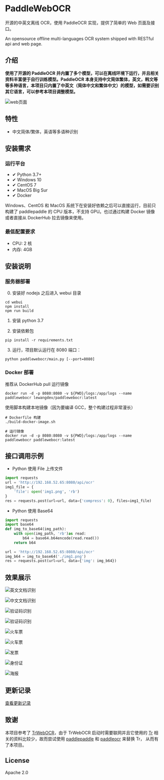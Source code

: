 # PaddleWebOCR

开源的中英文离线 OCR，使用 PaddleOCR 实现，提供了简单的 Web 页面及接口。

An opensource offline multi-languages OCR system shipped with RESTful api and web page.

## 介绍

**使用了开源的 PaddleOCR 并内置了多个模型，可以在离线环境下运行，并且相关资料丰富便于自行训练模型。PaddleOCR 本身支持中文简体繁体，英文，韩文等等多种语言，本项目只内置了中英文（简体中文和繁体中文）的模型，如需要识别其它语言，可以参考本项目调整模型。**


![web页面](https://github.com/lewangdev/PaddleWebOCR/blob/main/images/webui.png?raw=true)  


## 特性

* 中文简体/繁体，英语等多语种识别

## 安装需求  
 
### 运行平台  

* ✔ Python 3.7+  
* ✔ Windows 10
* ✔ CentOS 7   
* ✔ MacOS Big Sur 
* ✔ Docker   

Windows、CentOS 和 MacOS 系统下在安装好依赖之后可以直接运行，目前只构建了 paddlepaddle 的 CPU 版本，不支持 GPU。也过通过构建 Docker 镜像或者直接从 DockerHub 拉去镜像来使用。

### 最低配置要求  

* CPU:    2 核  
* 内存:    4GB  

## 安装说明  

### 服务器部署

0. 安装好 nodejs 之后进入 webui 目录

```
cd webui
npm install
npm run build
```

1. 安装 python 3.7  
    
2. 安装依赖包  

``` shell script
pip install -r requirements.txt
```  

3. 运行，项目默认运行在 8080 端口：  

``` shell script
python paddlewebocr/main.py [--port=8080]
```

### Docker 部署  


推荐从 DockerHub pull 运行镜像

```shell script
docker run -d -p 8080:8080 -v ${PWD}/logs:/app/logs --name paddlewebocr lewangdev/paddlewebocr:latest
```  

使用脚本构建本地镜像（因为要编译 GCC，整个构建过程非常漫长）

```shell script
# Dockerfile 构建
./build-docker-image.sh

# 运行镜像
docker run -d -p 8080:8080 -v ${PWD}/logs:/app/logs --name paddlewebocr paddlewebocr:latest 
```  
  

## 接口调用示例  

* Python 使用 File 上传文件  

``` python
import requests
url = 'http://192.168.52.65:8080/api/ocr'
img1_file = {
    'file': open('img1.png', 'rb')
}
res = requests.post(url=url, data={'compress': 0}, files=img1_file)
```  

* Python 使用 Base64  

``` python
import requests
import base64
def img_to_base64(img_path):
    with open(img_path, 'rb')as read:
        b64 = base64.b64encode(read.read())
    return b64
    
url = 'http://192.168.52.65:8080/api/ocr'
img_b64 = img_to_base64('./img1.png')
res = requests.post(url=url, data={'img': img_b64})
```

## 效果展示  

![英文文档识别](https://github.com/lewangdev/PaddleWebOCR/blob/main/images/doc-1.png?raw=true)  

![中文文档识别](https://github.com/lewangdev/PaddleWebOCR/blob/main/images/doc-2.png?raw=true)  

![验证码识别](https://github.com/lewangdev/PaddleWebOCR/blob/main/images/verifycode-1.png?raw=true)

![验证码识别](https://github.com/lewangdev/PaddleWebOCR/blob/main/images/verifycode-2.png?raw=true)

![火车票](https://github.com/lewangdev/PaddleWebOCR/blob/main/images/train-ticket-1.png?raw=true)

![火车票](https://github.com/lewangdev/PaddleWebOCR/blob/main/images/train-ticket-2.png?raw=true)

![发票](https://github.com/lewangdev/PaddleWebOCR/blob/main/images/fapiao-1.png?raw=true)

![身份证](https://github.com/lewangdev/PaddleWebOCR/blob/main/images/idcard-1.png?raw=true)

![海报](https://github.com/lewangdev/PaddleWebOCR/blob/main/images/haibao-1.png?raw=true)

## 更新记录  

[查看更新记录](https://github.com/lewangdev/PaddleWebOCR/releases)


## 致谢

本项目参考了 [TrWebOCR](https://github.com/alisen39/TrWebOCR)，由于 TrWebOCR 启动时需要联网并且它使用的 [Tr](https://github.com/myhub/tr) 相关的资料比较少，故而尝试使用 [paddlepaddle](https://github.com/PaddlePaddle/Paddle) 和 [paddleocr](https://github.com/PaddlePaddle/PaddleOCR) 来替换 Tr， 从而有了本项目。


## License  

Apache 2.0
